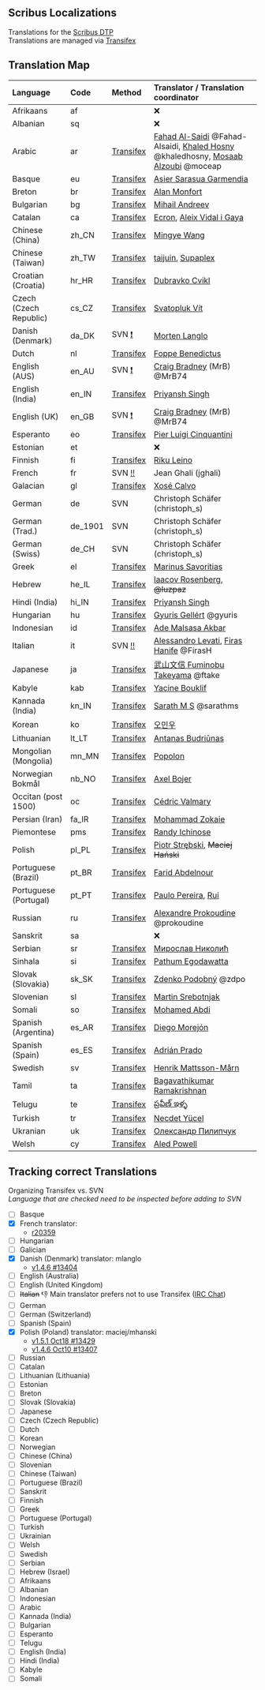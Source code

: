 ## Scribus Localizations

Translations for the [Scribus DTP](https://github.com/scribusproject/scribus)  
Translations are managed via [Transifex](https://www.transifex.com/projects/p/scribus)

## Translation Map

Language              | Code    | Method                                                                   | Translator / Translation coordinator
:---------------------|:--------|:-------------------------------------------------------------------------|:------------------------------------
Afrikaans             | af      |                                                                          | :x:
Albanian              | sq      |                                                                          | :x:
Arabic                | ar      | [Transifex](https://www.transifex.com/scribus/teams/41672/ar/)           | [Fahad Al-Saidi](https://www.transifex.com/user/profile/fahad.alsaidi/) @Fahad-Alsaidi, [Khaled Hosny](https://www.transifex.com/user/profile/khaled/) @khaledhosny, [Mosaab Alzoubi](https://www.transifex.com/user/profile/moceap/) @moceap
Basque                | eu      | [Transifex](https://www.transifex.com/scribus/teams/41672/eu/)           | [Asier Sarasua Garmendia](https://www.transifex.com/user/profile/assar/)
Breton                | br      | [Transifex](https://www.transifex.com/scribus/teams/41672/br/)           | [Alan Monfort](https://www.transifex.com/user/profile/Alan_Drouizig/)
Bulgarian             | bg      | [Transifex](https://www.transifex.com/scribus/teams/41672/bg/)           | [Mihail Andreev](https://www.transifex.com/user/profile/miAndreev/)
Catalan               | ca      | [Transifex](https://www.transifex.com/scribus/teams/41672/ca/)           | [Ecron](https://www.transifex.com/user/profile/Ecron/), [Aleix Vidal i Gaya](https://www.transifex.com/user/profile/leixet/)
Chinese (China)       | zh_CN   | [Transifex](https://www.transifex.com/scribus/teams/41672/zh_CN/)        | [Mingye Wang](https://www.transifex.com/user/profile/Arthur200000/)
Chinese (Taiwan)      | zh_TW   | [Transifex](https://www.transifex.com/scribus/teams/41672/zh_TW/)        | [taijuin](https://www.transifex.com/user/profile/taijuin/), [Supaplex](https://www.transifex.com/user/profile/Supaplex/)
Croatian (Croatia)    | hr_HR   | [Transifex](https://www.transifex.com/scribus/teams/41672/hr_HR/)        | [Dubravko Cvikl](https://www.transifex.com/user/profile/dcvikl/)
Czech (Czech Republic)| cs_CZ   | [Transifex](https://www.transifex.com/scribus/teams/41672/cs_CZ/)        | [Svatopluk Vít](https://www.transifex.com/user/profile/svatas/)
Danish (Denmark)      | da_DK   | SVN [:exclamation:](https://www.transifex.com/scribus/teams/41672/da_DK/)| [Morten Langlo](https://www.transifex.com/user/profile/mlanglo/)
Dutch                 | nl      | [Transifex](https://www.transifex.com/scribus/teams/41672/nl/)           | [Foppe Benedictus](https://www.transifex.com/user/profile/Fopper/)
English (AUS)         | en_AU   | SVN [:exclamation:](https://www.transifex.com/scribus/teams/41672/en_AU/)| [Craig Bradney](https://www.transifex.com/user/profile/cbradney/) (MrB) @MrB74
English (India)       | en_IN   | [Transifex](https://www.transifex.com/scribus/teams/41672/en_IN/)        | [Priyansh Singh](https://www.transifex.com/user/profile/abstractclass/)
English (UK)          | en_GB   | SVN [:exclamation:](https://www.transifex.com/scribus/teams/41672/en_GB/)| [Craig Bradney](https://www.transifex.com/user/profile/cbradney/) (MrB) @MrB74
Esperanto             | eo      | [Transifex](https://www.transifex.com/scribus/teams/41672/eo/)           | [Pier Luigi Cinquantini](https://www.transifex.com/user/profile/Petro_Ludoviko/)
Estonian              | et      |                                                                          | :x:
Finnish               | fi      | [Transifex](https://www.transifex.com/scribus/teams/41672/fi/)           | [Riku Leino](https://www.transifex.com/user/profile/Tsoots/)
French                | fr      | SVN [:bangbang:](https://www.transifex.com/scribus/teams/41672/fr/)   | Jean Ghali (jghali)
Galacian              | gl      | [Transifex](https://www.transifex.com/scribus/teams/41672/gl/)           | [Xosé Calvo](https://www.transifex.com/user/profile/xosecalvo/)
German                | de      | SVN                                                                      | Christoph Schäfer (christoph_s)
German (Trad.)        | de_1901 | SVN                                                                      | Christoph Schäfer (christoph_s)
German (Swiss)        | de_CH   | SVN                                                                      | Christoph Schäfer (christoph_s)
Greek                 | el      | [Transifex](https://www.transifex.com/scribus/teams/41672/el/)           | [Marinus Savoritias](https://www.transifex.com/user/profile/Savvoritias/)
Hebrew                | he_IL   | [Transifex](https://www.transifex.com/scribus/teams/41672/he_IL/)        | [Iaacov Rosenberg](https://www.transifex.com/user/profile/iaacov/), ~~@luzpaz~~
Hindi (India)         | hi_IN   | [Transifex](https://www.transifex.com/scribus/teams/41672/hi_IN/)        | [Priyansh Singh](https://www.transifex.com/user/profile/abstractclass/)
Hungarian             | hu      | [Transifex](https://www.transifex.com/scribus/teams/41672/hu/)           | [Gyuris Gellért](https://www.transifex.com/user/profile/bubu/) @gyuris
Indonesian            | id      | [Transifex](https://www.transifex.com/scribus/teams/41672/id/)           | [Ade Malsasa Akbar](https://www.transifex.com/user/profile/Malsasa/)
Italian               | it      | SVN [:bangbang:](https://www.transifex.com/scribus/teams/41672/it/)   | [Alessandro Levati](https://www.transifex.com/user/profile/alex326/), [Firas Hanife](https://www.transifex.com/user/profile/FirasH/) @FirasH
Japanese              | ja      | [Transifex](https://www.transifex.com/scribus/teams/41672/ja/)           | [武山文信 Fuminobu Takeyama](https://www.transifex.com/user/profile/ftakeyama/) @ftake
Kabyle                | kab     | [Transifex](https://www.transifex.com/scribus/teams/41672/kab/)          | [Yacine Bouklif](https://www.transifex.com/user/profile/Yacine2953/)
Kannada (India)       | kn_IN   | [Transifex](https://www.transifex.com/scribus/teams/41672/kn_IN/)        | [Sarath M S](https://www.transifex.com/user/profile/sarathms/) @sarathms
Korean                | ko      | [Transifex](https://www.transifex.com/scribus/teams/41672/ko/)           | [오민우 ](https://www.transifex.com/user/profile/ODS12/)
Lithuanian            | lt_LT   | [Transifex](https://www.transifex.com/scribus/teams/41672/lt_LT/)        | [Antanas Budriūnas](https://www.transifex.com/user/profile/antanasb/)
Mongolian (Mongolia)  | mn_MN   | [Transifex](https://www.transifex.com/scribus/teams/41672/mn_MN/)        | [Popolon](https://www.transifex.com/user/profile/Popolon/)
Norwegian Bokmål      | nb_NO   | [Transifex](https://www.transifex.com/scribus/teams/41672/nb_NO/)        | [Axel Bojer](https://www.transifex.com/user/profile/axelb/)
Occitan (post 1500)   | oc      | [Transifex](https://www.transifex.com/scribus/teams/41672/oc/)           | [Cédric Valmary](https://www.transifex.com/user/profile/Cedric31/)
Persian (Iran)        | fa_IR   | [Transifex](https://www.transifex.com/scribus/teams/41672/fa_IR/)        | [Mohammad Zokaie](https://www.transifex.com/user/profile/emzi/)
Piemontese            | pms     | [Transifex](https://www.transifex.com/scribus/teams/41672/pms/)          | [Randy Ichinose](https://www.transifex.com/user/profile/them0neygoround/)
Polish                | pl_PL   | [Transifex](https://www.transifex.com/scribus/teams/41672/pl_PL/)        | [Piotr Strębski](https://www.transifex.com/user/profile/strebski/), ~~Maciej Hański~~
Portuguese (Brazil)   | pt_BR   | [Transifex](https://www.transifex.com/scribus/teams/41672/pt_BR/)        | [Farid Abdelnour](https://www.transifex.com/user/profile/osc/)
Portuguese (Portugal) | pt_PT   | [Transifex](https://www.transifex.com/scribus/teams/41672/pt_PT/)        | [Paulo Pereira](https://www.transifex.com/user/profile/horus68/), [Rui](https://www.transifex.com/user/profile/xendez/)
Russian               | ru      | [Transifex](https://www.transifex.com/scribus/teams/41672/ru/)           | [Alexandre Prokoudine](https://www.transifex.com/user/profile/prokoudine/) @prokoudine
Sanskrit              | sa      |                                                                          | :x:
Serbian               | sr      | [Transifex](https://www.transifex.com/scribus/teams/41672/sr/)           | [Мирослав Николић](https://www.transifex.com/user/profile/MirosNik/)
Sinhala               | si      | [Transifex](https://www.transifex.com/scribus/teams/41672/si/)           | [Pathum Egodawatta](https://www.transifex.com/user/profile/pathumego/)
Slovak (Slovakia)     | sk_SK   | [Transifex](https://www.transifex.com/scribus/teams/41672/sk_SK/)        | [Zdenko Podobný](https://www.transifex.com/user/profile/zdpo/) @zdpo
Slovenian             | sl      | [Transifex](https://www.transifex.com/scribus/teams/41672/sl/)           | [Martin Srebotnjak](https://www.transifex.com/user/profile/filmsi/)
Somali                | so      | [Transifex](https://www.transifex.com/scribus/teams/41672/so/)           | [Mohamed Abdi](https://www.transifex.com/user/profile/gudaal10/)
Spanish (Argentina)   | es_AR   | [Transifex](https://www.transifex.com/scribus/teams/41672/es_AR/)        | [Diego Morejón](https://www.transifex.com/user/profile/diegox2493/)
Spanish (Spain)       | es_ES   | [Transifex](https://www.transifex.com/scribus/teams/41672/es_ES/)        | [Adrián Prado](https://www.transifex.com/user/profile/apradoc/)
Swedish               | sv      | [Transifex](https://www.transifex.com/scribus/teams/41672/sv/)           | [Henrik Mattsson-Mårn](https://www.transifex.com/user/profile/rchk/)
Tamil                 | ta      | [Transifex](https://www.transifex.com/scribus/teams/41672/ta/)           | [Bagavathikumar Ramakrishnan](https://www.transifex.com/user/profile/Bagavathikumar/)
Telugu                | te      | [Transifex](https://www.transifex.com/scribus/teams/41672/te/)           | [ప్రవీణ్ ఇళ్ళ](https://www.transifex.com/user/profile/Praveen_Illa/)
Turkish               | tr      | [Transifex](https://www.transifex.com/scribus/teams/41672/tr/)           | [Necdet Yücel](https://www.transifex.com/user/profile/necdetyucel/)
Ukranian              | uk      | [Transifex](https://www.transifex.com/scribus/teams/41672/uk/)           | [Олександр Пилипчук](https://www.transifex.com/user/profile/lxlalexlxl/)
Welsh                 | cy      | [Transifex](https://www.transifex.com/scribus/teams/41672/cy/)           | [Aled Powell](https://www.transifex.com/user/profile/Cymrodor/)

## Tracking correct Translations
Organizing Transifex vs. SVN  
_Language that are checked need to be inspected before adding to SVN_

- [ ] Basque    
- [x] French    translator:
  - [r20359](http://scribus.net/websvn/revision.php?repname=Scribus&path=%2F&rev=20359&peg=20359)
- [ ] Hungarian    
- [ ] Galician    
- [x] Danish (Denmark)  translator: mlanglo 
  - [v1.4.6 #13404](http://bugs.scribus.net/view.php?id=13404)
- [ ] English (Australia)    
- [ ] English (United Kingdom)    
- [ ] ~~Italian~~ :-1: Main translator prefers not to use Transifex ([IRC Chat](https://github.com/scribusproject/scribus-translations/blob/master/italian-language.md))
- [ ] German    
- [ ] German (Switzerland)    
- [ ] Spanish (Spain)    
- [x] Polish (Poland) translator: maciej/mhanski
  - [v1.5.1 Oct18 #13429](http://bugs.scribus.net/view.php?id=13429)  
  - [v1.4.6 Oct10 #13407](http://bugs.scribus.net/view.php?id=13407)
- [ ] Russian    
- [ ] Catalan    
- [ ] Lithuanian (Lithuania)    
- [ ] Estonian    
- [ ] Breton    
- [ ] Slovak (Slovakia)    
- [ ] Japanese    
- [ ] Czech (Czech Republic)    
- [ ] Dutch    
- [ ] Korean    
- [ ] Norwegian    
- [ ] Chinese (China)    
- [ ] Slovenian    
- [ ] Chinese (Taiwan)    
- [ ] Portuguese (Brazil)    
- [ ] Sanskrit    
- [ ] Finnish    
- [ ] Greek    
- [ ] Portuguese (Portugal)    
- [ ] Turkish    
- [ ] Ukrainian    
- [ ] Welsh    
- [ ] Swedish    
- [ ] Serbian    
- [ ] Hebrew (Israel)    
- [ ] Afrikaans    
- [ ] Albanian    
- [ ] Indonesian    
- [ ] Arabic    
- [ ] Kannada (India)    
- [ ] Bulgarian    
- [ ] Esperanto    
- [ ] Telugu    
- [ ] English (India)    
- [ ] Hindi (India)    
- [ ] Kabyle    
- [ ] Somali  
